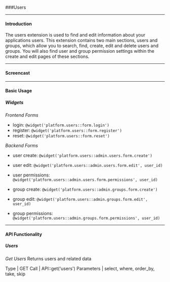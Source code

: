 ###Users

----------

#### Introduction

The users extension is used to find and edit information about your applications users.  This extension contains two main sections, users and groups, which allow you to search, find, create, edit and delete users and groups.  You will also find user and group permission settings within the create and edit pages of these sections.

----------

#### Screencast

----------

#### Basic Usage

##### Widgets

*Frontend Forms*
- login:    `@widget('platform.users::form.login')`
- register: `@widget('platform.users::form.register')`
- reset:    `@widget('platform.users::form.reset')`

*Backend Forms*
- user create:       `@widget('platform.users::admin.users.form.create')`
- user edit:         `@widget('platform.users::admin.users.form.edit', user_id)`
- user permissions:  `@widget('platform.users::admin.users.form.permissions', user_id)`

- group create:       `@widget('platform.users::admin.groups.form.create')`
- group edit:         `@widget('platform.users::admin.groups.form.edit', user_id)`
- group permissions:  `@widget('platform.users::admin.groups.form.permissions', user_id)`

----------

#### API Functionality

##### Users

*Get Users*
Returns users and related data

Type       | GET
Call       | API::get('users')
Parameters | select, where, order_by, take, skip